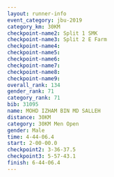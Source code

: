 ```yaml
---
layout: runner-info 
event_category: jbu-2019 
category_km: 30KM 
checkpoint-name2: Split 1 SMK 
checkpoint-name3: Split 2 E Farm 
checkpoint-name4: 
checkpoint-name5: 
checkpoint-name6: 
checkpoint-name7: 
checkpoint-name8: 
checkpoint-name9: 
overall_rank: 134
gender_rank: 71
category_rank: 71
bib: 31095
name: MOHD IZHAM BIN MD SALLEH
distance: 30KM
category: 30KM Men Open
gender: Male
time: 4-44-06.4
start: 2-00-00.0
checkpoint2: 3-36-37.5
checkpoint3: 5-57-43.1
finish: 6-44-06.4
---
```

